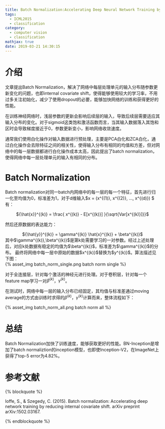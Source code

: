 ```yaml
---
title: Batch Normalization:Accelerating Deep Neural Network Training by Reducing Internal Covariate Shift
tags:
  - ICML2015
  - classification
category:
  - computer vision
  - classification
mathjax: true
date: 2019-03-21 14:30:15
---
```


# 介绍
文章提出Batch Normalization，解决了网络中每层处理单元的输入分布随参数更新变化的问题，也即internal covariate shift，使得能够使用较大的学习率，不用过多关注初始化，减少了使用dropout的必要，能够加快网络的训练和获得更好的性能。

在训练神经网络时，浅层参数的更新会影响后续层的输入，导致后续层需要适应其输入分布的变化。对于sigmoid这类饱和激活函数而言，当其输入数据落入其饱和区时会导致梯度接近于0，参数更新变小，影响网络收敛速度。

通常我们使用白化操作对输入数据进行预处理，主要是PCA白化和ZCA白化，通过白化操作会去除特征之间的相关性，使得输入分布有相同的均值和方差，但对网络中的每一层数据都进行白化操作成本太高，因此提出了batch normalization，使得网络中每一层处理单元的输入有相同的分布。

# Batch Normalization

Batch normalization对同一batch内网络中的每一层的每一个特征，首先进行归一化至均值为0，标准差为1，对于d维输入$x = (x^{(1)}, x^{(2)}, ..., x^{(d)}) $ 有：

<center>
${\hat{x}}^{(k)} = \frac{ x^{(k)} - E[x^{(k)}] }{\sqrt{Var[x^{(k)}]}}$
</center>

然后还原数据的表达能力：

<center>
${\hat{y}}^{(k)} = \gamma^{(k)} \hat{x}^{(k)} + \beta^{(k)}$
</center>
其中$\gamma^{(k)},\beta^{(k)}$是第k处需要学习的一对参数。经过上述处理后，对应k处数据有稳定的均值为$\beta^{(k)}$，标准差为$\gamma^{(k)}$的分布。
最终将网络中每一层中原始的数据$x^{(k)}$替换为$y^{(k)}$。算法描述见下图：

<div class='img-size-half'>
{% asset_img batch_norm_single.png batch norm single %}
</div>

对于全连接层，针对每个激活的神经元进行处理。对于卷积层，针对每一个feature map学习一对$\beta^{(k)}$，$\gamma^{(k)}$。

在测试时，网络中每一层的输入分布已经固定，其均值与标准差通过moving average的方式由训练时求得的$\beta^{(k)}$，$\gamma^{(k)}$计算而来，整体流程如下：

<div class='img-size-half'>
{% asset_img batch_norm_all.png batch norm all %}
</div>

# 总结
Batch Normalization加快了训练速度，能够获取更好的性能。BN-Inception是增加了batch normaliztion的inception模型，也即使Inception-V2，在ImageNet上获得了top-5 error为4.82%。

# 参考文献
{% blockquote %}

Ioffe, S., & Szegedy, C. (2015). Batch normalization: Accelerating deep network training by reducing internal covariate shift. arXiv preprint arXiv:1502.03167.

{% endblockquote %}
